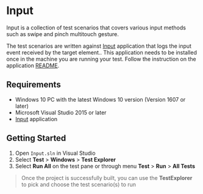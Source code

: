 # Input

Input is a collection of test scenarios that covers various input methods such as swipe and pinch multitouch gesture.

The test scenarios are written against [Input](../../ApplicationUnderTests/Input) application that logs the input event received by the target element.. This application needs to be installed once in the machine you are running your test. Follow the instruction on the application [README](../../ApplicationUnderTests/Input/README.md).


## Requirements

- Windows 10 PC with the latest Windows 10 version (Version 1607 or later)
- Microsoft Visual Studio 2015 or later
- [Input](../../ApplicationUnderTests/Input) application


## Getting Started

1. Open `Input.sln` in Visual Studio
2. Select **Test** > **Windows** > **Test Explorer**
3. Select **Run All** on the test pane or through menu **Test** > **Run** > **All Tests**

> Once the project is successfully built, you can use the **TestExplorer** to pick and choose the test scenario(s) to run
